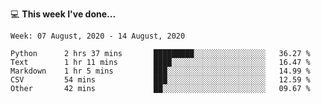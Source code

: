 💻 **This week I've done...**

<!--START_SECTION:waka-->
```text
Week: 07 August, 2020 - 14 August, 2020

Python      2 hrs 37 mins       █████████░░░░░░░░░░░░░░░░   36.27 % 
Text        1 hr 11 mins        ████░░░░░░░░░░░░░░░░░░░░░   16.47 % 
Markdown    1 hr 5 mins         ███░░░░░░░░░░░░░░░░░░░░░░   14.99 % 
CSV         54 mins             ███░░░░░░░░░░░░░░░░░░░░░░   12.59 % 
Other       42 mins             ██░░░░░░░░░░░░░░░░░░░░░░░   09.67 %
```
<!--END_SECTION:waka-->
